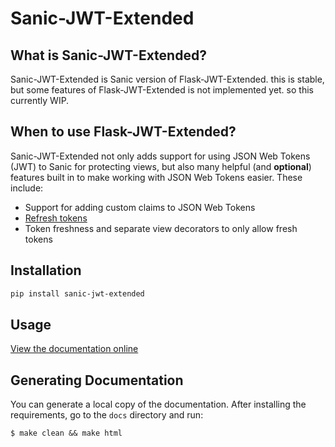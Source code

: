 # Sanic-JWT-Extended

## What is Sanic-JWT-Extended?
Sanic-JWT-Extended is Sanic version of Flask-JWT-Extended. this is stable, 
but some features of Flask-JWT-Extended is not implemented yet. so this currently WIP.

## When to use Flask-JWT-Extended?
Sanic-JWT-Extended not only adds support for using JSON Web Tokens (JWT) to Sanic for protecting views,
but also many helpful (and **optional**) features  built in to make working with JSON Web Tokens
easier. These include:

* Support for adding custom claims to JSON Web Tokens
* [Refresh tokens](https://auth0.com/blog/refresh-tokens-what-are-they-and-when-to-use-them/)
* Token freshness and separate view decorators to only allow fresh tokens

## Installation
```bash
pip install sanic-jwt-extended
```

## Usage
[View the documentation online](http://sanic-jwt-extended.readthedocs.io/en/latest/)

## Generating Documentation
You can generate a local copy of the documentation. After installing the requirements,
go to the `docs` directory and run:
```
$ make clean && make html
```
